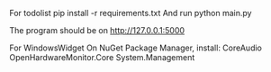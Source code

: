 For todolist
pip install -r requirements.txt
And run python main.py

The program should be on http://127.0.0.1:5000


For WindowsWidget
On NuGet Package Manager, install:
CoreAudio
OpenHardwareMonitor.Core
System.Management
